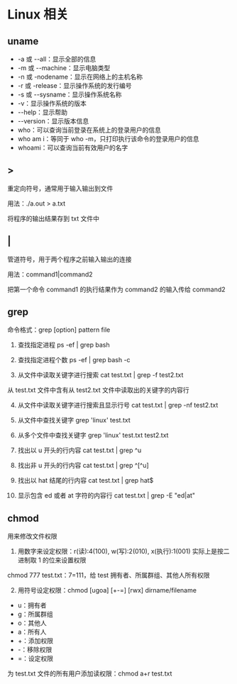 # Linux 相关
## uname 
- -a 或 --all：显示全部的信息
- -m 或 --machine：显示电脑类型
- -n 或 -nodename：显示在网络上的主机名称
- -r 或 -release：显示操作系统的发行编号
- -s 或 --sysname：显示操作系统名称
- -v：显示操作系统的版本
- --help：显示帮助
- --version：显示版本信息
- who：可以查询当前登录在系统上的登录用户的信息
- who am i：等同于 who -m，只打印执行该命令的登录用户的信息
- whoami：可以查询当前有效用户的名字

## >
重定向符号，通常用于输入输出到文件

用法：./a.out > a.txt

将程序的输出结果存到 txt 文件中

## |
管道符号，用于两个程序之前输入输出的连接

用法：command1|command2

把第一个命令 command1 的执行结果作为 command2 的输入传给 command2

## grep
命令格式：grep [option] pattern file

1. 查找指定进程
ps -ef | grep bash 

2. 查找指定进程个数
ps -ef | grep bash -c

3. 从文件中读取关键字进行搜索
cat test.txt | grep -f test2.txt

从 test.txt 文件中含有从 test2.txt 文件中读取出的关键字的内容行

4. 从文件中读取关键字进行搜索且显示行号
cat test.txt | grep -nf test2.txt

5. 从文件中查找关键字
grep 'linux' test.txt

6. 从多个文件中查找关键字
grep 'linux' test.txt test2.txt

7. 找出以 u 开头的行内容
cat test.txt | grep ^u

8. 找出非 u 开头的行内容
cat test.txt | grep ^[^u]

9. 找出以 hat 结尾的行内容
cat test.txt | grep hat$

10. 显示包含 ed 或者 at 字符的内容行
cat test.txt | grep -E "ed|at"

## chmod
用来修改文件权限

1. 用数字来设定权限：r(读):4(100), w(写):2(010), x(执行):1(001)
实际上是按二进制取 1 的位来设置权限

chmod 777 test.txt：7=111，给 test 拥有者、所属群组、其他人所有权限

2. 用符号设定权限：chmod [ugoa] [+-=] [rwx] dirname/filename
- u：拥有者
- g：所属群组
- o：其他人
- a：所有人
- +：添加权限
- -：移除权限
- =：设定权限

为 test.txt 文件的所有用户添加读权限：chmod a+r test.txt



































